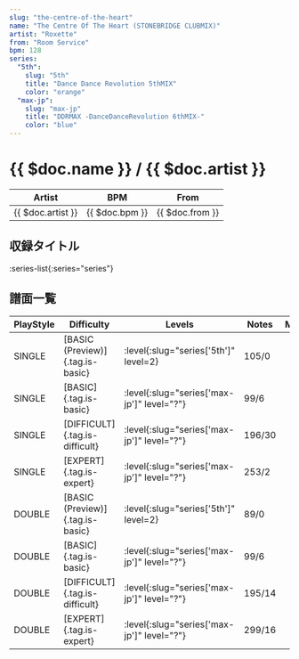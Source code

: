 ```yaml
---
slug: "the-centre-of-the-heart"
name: "The Centre Of The Heart (STONEBRIDGE CLUBMIX)"
artist: "Roxette"
from: "Room Service"
bpm: 128
series:
  "5th":
    slug: "5th"
    title: "Dance Dance Revolution 5thMIX"
    color: "orange"
  "max-jp":
    slug: "max-jp"
    title: "DDRMAX -DanceDanceRevolution 6thMIX-"
    color: "blue"
---
```


# {{ $doc.name }} / {{ $doc.artist }}

|Artist|BPM|From|
|------|---|----|
|{{ $doc.artist }}|{{ $doc.bpm }}|{{ $doc.from }}|

## 収録タイトル

:series-list{:series="series"}

## 譜面一覧

|PlayStyle|Difficulty|Levels|Notes|Movie|
|---------|----------|------|-----|-----|
|SINGLE|[BASIC (Preview)]{.tag.is-basic}|:level{:slug="series['5th']" level=2}|105/0||
|SINGLE|[BASIC]{.tag.is-basic}|:level{:slug="series['max-jp']" level="?"}|99/6||
|SINGLE|[DIFFICULT]{.tag.is-difficult}|:level{:slug="series['max-jp']" level="?"}|196/30||
|SINGLE|[EXPERT]{.tag.is-expert}|:level{:slug="series['max-jp']" level="?"}|253/2||
|DOUBLE|[BASIC (Preview)]{.tag.is-basic}|:level{:slug="series['5th']" level=2}|89/0||
|DOUBLE|[BASIC]{.tag.is-basic}|:level{:slug="series['max-jp']" level="?"}|99/6||
|DOUBLE|[DIFFICULT]{.tag.is-difficult}|:level{:slug="series['max-jp']" level="?"}|195/14||
|DOUBLE|[EXPERT]{.tag.is-expert}|:level{:slug="series['max-jp']" level="?"}|299/16||
